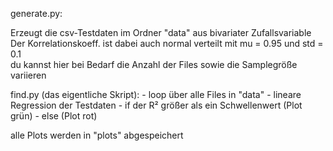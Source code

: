 generate.py:

Erzeugt die csv-Testdaten im Ordner "data" aus bivariater Zufallsvariable 
Der Korrelationskoeff. ist dabei auch normal verteilt mit mu = 0.95 und std = 0.1  
du kannst hier bei Bedarf die Anzahl der Files sowie die Samplegröße variieren

find.py (das eigentliche Skript):
    - loop über alle Files in "data"
    - lineare Regression der Testdaten
    - if der R² größer als ein Schwellenwert (Plot grün)
    - else (Plot rot)

alle Plots werden in "plots" abgespeichert